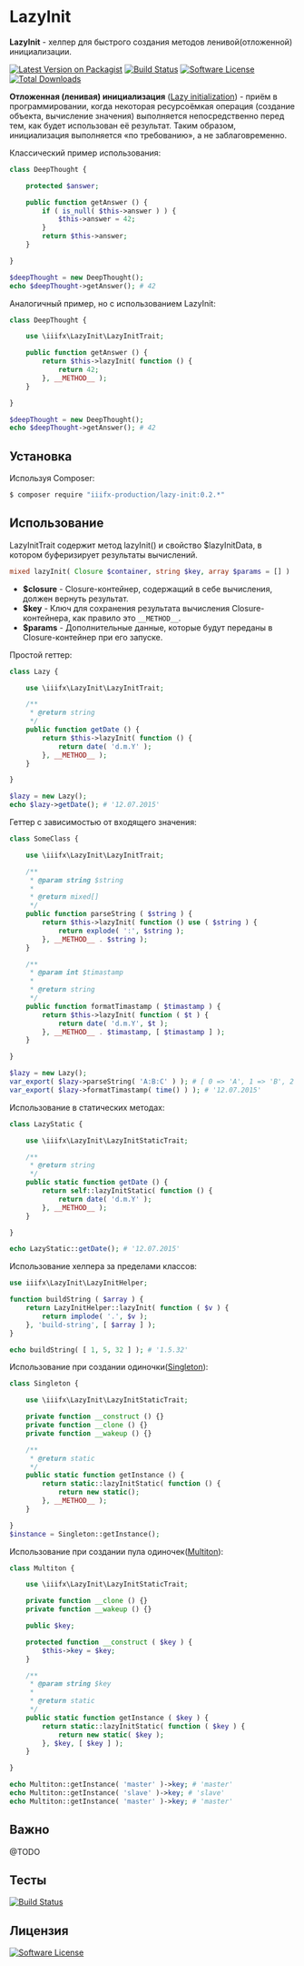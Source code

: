 # LazyInit

**LazyInit** - хелпер для быстрого создания методов ленивой(отложенной) инициализации.

[![Latest Version on Packagist][ico-version]][link-packagist] [![Build Status][ico-travis]][link-travis] [![Software License][ico-license]](LICENSE.md) [![Total Downloads][ico-downloads]][link-downloads]

**Отложенная (ленивая) инициализация** ([Lazy initialization][link-wikipedia-lazyinit]) - приём в программировании, когда некоторая ресурсоёмкая операция (создание объекта, вычисление значения) выполняется непосредственно перед тем, как будет использован её результат. Таким образом, инициализация выполняется «по требованию», а не заблаговременно.

Классический пример использования:
``` php
class DeepThought {

    protected $answer;

    public function getAnswer () {
        if ( is_null( $this->answer ) ) {
            $this->answer = 42;
        }
        return $this->answer;
    }

}

$deepThought = new DeepThought();
echo $deepThought->getAnswer(); # 42
``` 

Аналогичный пример, но с использованием LazyInit:
``` php
class DeepThought {

    use \iiifx\LazyInit\LazyInitTrait;

    public function getAnswer () {
        return $this->lazyInit( function () {
            return 42;
        }, __METHOD__ );
    }

}

$deepThought = new DeepThought();
echo $deepThought->getAnswer(); # 42
```

## Установка

Используя Composer:

``` bash
$ composer require "iiifx-production/lazy-init:0.2.*"
```

## Использование

LazyInitTrait содержит метод lazyInit() и свойство $lazyInitData, в котором буферизирует результаты вычислений.

``` php
mixed lazyInit( Closure $container, string $key, array $params = [] )
```

- **$closure** - Closure-контейнер, содержащий в себе вычисления, должен вернуть результат.
- **$key** - Ключ для сохранения результата вычисления Closure-контейнера, как правило это `__METHOD__`.
- **$params** - Дополнительные данные, которые будут переданы в Closure-контейнер при его запуске.


Простой геттер:
``` php
class Lazy {

    use \iiifx\LazyInit\LazyInitTrait;

    /**
     * @return string
     */
    public function getDate () {
        return $this->lazyInit( function () {
            return date( 'd.m.Y' );
        }, __METHOD__ );
    }

}

$lazy = new Lazy();
echo $lazy->getDate(); # '12.07.2015'
```



Геттер с зависимостью от входящего значения:
``` php
class SomeClass {

    use \iiifx\LazyInit\LazyInitTrait;

    /**
     * @param string $string
     *
     * @return mixed[]
     */
    public function parseString ( $string ) {
        return $this->lazyInit( function () use ( $string ) {
            return explode( ':', $string );
        }, __METHOD__ . $string );
    }

    /**
     * @param int $timastamp
     *
     * @return string
     */
    public function formatTimastamp ( $timastamp ) {
        return $this->lazyInit( function ( $t ) {
            return date( 'd.m.Y', $t );
        }, __METHOD__ . $timastamp, [ $timastamp ] );
    }

}

$lazy = new Lazy();
var_export( $lazy->parseString( 'A:B:C' ) ); # [ 0 => 'A', 1 => 'B', 2 => 'C' ]
var_export( $lazy->formatTimastamp( time() ) ); # '12.07.2015'
```



Использование в статических методах:
``` php
class LazyStatic {

    use \iiifx\LazyInit\LazyInitStaticTrait;

    /**
     * @return string
     */
    public static function getDate () {
        return self::lazyInitStatic( function () {
            return date( 'd.m.Y' );
        }, __METHOD__ );
    }

}

echo LazyStatic::getDate(); # '12.07.2015'
```



Использование хелпера за пределами классов:
``` php
use iiifx\LazyInit\LazyInitHelper;

function buildString ( $array ) {
    return LazyInitHelper::lazyInit( function ( $v ) {
        return implode( '.', $v );
    }, 'build-string', [ $array ] );
}

echo buildString( [ 1, 5, 32 ] ); # '1.5.32'
```



Использование при создании одиночки([Singleton][link-wikipedia-singleton]):
``` php
class Singleton {

    use \iiifx\LazyInit\LazyInitStaticTrait;

    private function __construct () {}
    private function __clone () {}
    private function __wakeup () {}

    /**
     * @return static
     */
    public static function getInstance () {
        return static::lazyInitStatic( function () {
            return new static();
        }, __METHOD__ );
    }

}
$instance = Singleton::getInstance();
```



Использование при создании пула одиночек([Multiton][link-wikipedia-multiton]):
``` php
class Multiton {

    use \iiifx\LazyInit\LazyInitStaticTrait;

    private function __clone () {}
    private function __wakeup () {}

    public $key;

    protected function __construct ( $key ) {
        $this->key = $key;
    }

    /**
     * @param string $key
     *
     * @return static
     */
    public static function getInstance ( $key ) {
        return static::lazyInitStatic( function ( $key ) {
            return new static( $key );
        }, $key, [ $key ] );
    }

}

echo Multiton::getInstance( 'master' )->key; # 'master'
echo Multiton::getInstance( 'slave' )->key; # 'slave'
echo Multiton::getInstance( 'master' )->key; # 'master'
```

## Важно

@TODO

## Тесты

[![Build Status][ico-travis]][link-travis]

## Лицензия

[![Software License][ico-license]](LICENSE.md)



[ico-version]: https://img.shields.io/packagist/v/iiifx-production/lazy-init.svg
[ico-license]: https://img.shields.io/badge/license-MIT-brightgreen.svg
[ico-downloads]: https://img.shields.io/packagist/dt/iiifx-production/lazy-init.svg
[ico-travis2]: https://img.shields.io/travis/thephpleague/:package_name/master.svg
[ico-travis]: https://travis-ci.org/iiifx-production/lazy-init.svg

[link-packagist]: https://packagist.org/packages/iiifx-production/lazy-init
[link-downloads]: https://packagist.org/packages/iiifx-production/lazy-init
[link-travis]: https://travis-ci.org/iiifx-production/lazy-init
[link-wikipedia-lazyinit]: https://ru.wikipedia.org/wiki/%D0%9E%D1%82%D0%BB%D0%BE%D0%B6%D0%B5%D0%BD%D0%BD%D0%B0%D1%8F_%D0%B8%D0%BD%D0%B8%D1%86%D0%B8%D0%B0%D0%BB%D0%B8%D0%B7%D0%B0%D1%86%D0%B8%D1%8F
[link-wikipedia-singleton]: https://ru.wikipedia.org/wiki/%D0%9E%D0%B4%D0%B8%D0%BD%D0%BE%D1%87%D0%BA%D0%B0_(%D1%88%D0%B0%D0%B1%D0%BB%D0%BE%D0%BD_%D0%BF%D1%80%D0%BE%D0%B5%D0%BA%D1%82%D0%B8%D1%80%D0%BE%D0%B2%D0%B0%D0%BD%D0%B8%D1%8F)
[link-wikipedia-multiton]: https://en.wikipedia.org/wiki/Multiton_pattern
